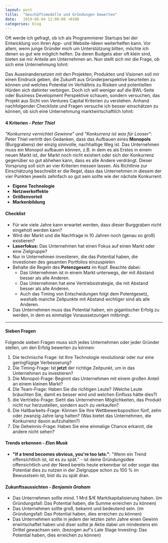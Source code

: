 ```yaml
---
layout: post
title:  "Geschäftsmodelle und Gründungen bewerten"
date:   2019-06-04 12:00:00 +0100
categories: blog
---
```


Oft werde ich gefragt, ob ich als Programmierer Startups bei der Entwicklung von ihren App- und Website-Ideen weiterhelfen kann. Vor allem, wenn junge Gründer mich um Unterstützung bitten, möchte ich denen so gut wie möglich helfen. Da deren Budgets aber oft klein sind, bieten sie mir Anteile am Unternehmen an. Nun stellt sich mir die Frage, ob sich eine Unternehmung lohnt: 

Das Auseinandersetzen mit den Projekten, Produkten und Visionen soll mir einen Eindruck geben, die Zukunft aus Gründerperspektive beurteilen zu können und welches Potential im Verhältnis zu Risiken und potentiellen Hürden sich dahinter verbirgen. Doch ich will weniger auf die BWL-Seite oder Business Development Perspektive schauen, sondern versuchen, das Projekt aus Sicht von Ventures Capital Kriterien zu verstehen. Anhand nachfolgender Checkliste und Fragen versuche ich besser einschätzen zu können, ob sich eine Unternehmung marktwirtschaftlich lohnt:

#### 4 Kriterien - *Peter Thiel*

*"Konkurrenz vernichtet Gewinne"* und *"Konkurrenz ist was für Looser"*: Peter Thiel vertritt den Gedanken, dass das Aufbauen eines **Monopols** (Burggrabens) der einzig sinnvolle, nachhaltige Weg ist. Das Unternehmen muss ein Monopol aufbauen können, z.B. in dem es als Erstes in einem neuen Markt ist, der Markt noch nicht existiert oder sich der Konkurrenz gegenüber so gut abhehen kann, dass es alle Andere verdrängt. Dieser Vorsprung soll sich an vier Kriterien messen lassen. Als Richtlinie zur Einschätzung beschreibt er die Regel, dass das Unternehmen in diesem der vier Punkten jeweils zehnfach so gut sein sollte wie der nächste Konkurrent.

  * **Eigene Technologie**
  * **Netzwerkeffekte**
  * **Größenvorteil**
  * **Markenbildung**

#### Checklist

* Für wie viele Jahre kann erwartet werden, dass dieser Burggraben nicht eingeholt werden kann?
* Wird der Markt und die Nachfrage in 10 Jahren noch (genau so groß) existieren?
* **Laserfokus:** Das Unternehmen hat einen Fokus auf einen Markt oder eine Zielgruppe?
* Nur in Unternehmen investieren, die das Potential haben, die Investionen des gesamten Portfolios einzuspielen
* Behalte die Regeln des **Potenzgesetz** im Kopf. Beachte dabei:
  * Das Unternehmen ist in einem Markt unterwegs, der mit Abstand besser als alle Anderen.
  * Das Unternehmen hat eine Vertriebsstrategie, die mit Abstand besser als alle Anderen.
  * Auch das Timing von Entscheidungen folgt dem Potentgesetz, weshalb manche Zeitpunkte mit Abstand wichtiger sind als alle Anderen.
* Das Unternehmen muss das Potential haben, ein gigantischer Erfolg zu werden, in dem es einmalige Voraussetzungen mitbringt.

---

#### Sieben Fragen

Folgende sieben Fragen muss sich jedes Unternehmen oder jeder Gründer stellen, um den Erfolg bewerten zu können:

1. Die technische Frage: Ist Ihre Technologie revolutionär oder nur eine geringfügige Verbesserung?
2. Die Timing-Frage: Ist **jetzt** der richtige Zeitpunkt, um in das Unternehmen zu investieren?
3. Die Monopol-Frage: Beginnt das Unternehmen mit einem großen Anteil an einem kleinen Markt?
4. Die Team-Frage: Haben Sie die richtigen Leute? (Welche Leute bräuchten Sie, damit es besser wird und welchen Einfluss hätte dies?)
5. die Vertriebs-Frage: Sieht das Unternehmen Möglichkeiten, das Produkt nicht nur herzustellen, sondern auch zu verkaufen?
6. Die Haltbarkeits-Frage: Können Sie Ihre Wettbewerbsposition fünf, zehn oder zwanzig Jahre lang halten? (Was bietet das Unternehmen, die Konkurrenz davon aufzuhalten?)
7. Die Geheinnis-Frage: Haben Sie eine einmalige Chance erkannt, die andere nicht sehen?

#### Trends erkennen - *Elon Musk*
* **"If a trend becomes obvious, you're too late."**: "Wenn ein Trend offensichtlich ist, ist es zu spät." - ist deine Gründungsidee offensichtlich und der Need bereits heute erkennbar ist oder sogar das Potential dies zu nutzen in der Zielgruppe schon zu 100 % im Bewusstsein ist, bist du zu spät dran.

#### Zukunftsaussichten - *Benjamin Graham*
* Das Unternehmen sollte mind. 1 Mrd $/€ Marktkapitalisierung haben. (im Gründungsfall: Das Potential haben, die Summe erreichen zu können)
* Das Unternehmen sollte groß, bekannt und bedeutend sein. (im Gründungsfall: Das Potential haben, dies erreichen zu können)
* Das Unternehmen sollte in jedem der letzten zehn Jahre einen Gewinn erwirtschaftet haben und diser sollte je Aktie dabei um mindestens ein Drittel gewachsen sein. (bezogen auf's Late Stage Investing: Das Potential haben, dies erreichen zu können)
